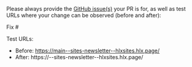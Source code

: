 Please always provide the [GitHub issue(s)](../issues) your PR is for, as well as test URLs where your change can be observed (before and after):

Fix #<gh-issue-id>

Test URLs:
- Before: https://main--sites-newsletter--hlxsites.hlx.page/
- After: https://<branch>--sites-newsletter--hlxsites.hlx.page/
